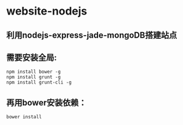 # website-nodejs
## 利用nodejs-express-jade-mongoDB搭建站点

## 需要安装全局:
	npm install bower -g
	npm install grunt -g
	npm install grunt-cli -g

## 再用bower安装依赖：
	bower install 
